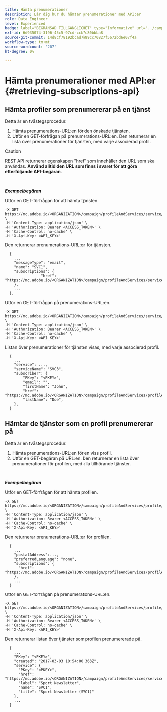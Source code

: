 ```yaml
---
title: Hämta prenumerationer
description: Lär dig hur du hämtar prenumerationer med API:er
role: Data Engineer
level: Experienced
badge: label="BEGRÄNSAD TILLGÄNGLIGHET" type="Informative" url="../campaign-standard-migration-home.md" tooltip="Begränsat till användare som migrerats till Campaign Standarden"
exl-id: 6d935074-3196-45c5-97cd-ccb7c80bbba8
source-git-commit: 14d8cf78192bcad7b89cc70827f5672bd6e07f4a
workflow-type: tm+mt
source-wordcount: '207'
ht-degree: 0%

---
```


# Hämta prenumerationer med API:er {#retrieving-subscriptions-api}

## Hämta profiler som prenumererar på en tjänst

Detta är en tvåstegsprocedur.

1. Hämta prenumerations-URL:en för den önskade tjänsten.
1. Utför en GET-förfrågan på prenumerations-URL:en. Den returnerar en lista över prenumerationer för tjänsten, med varje associerad profil.

>[!CAUTION]
>
>REST API returnerar egenskapen &quot;href&quot; som innehåller den URL som ska användas. <b>Använd alltid den URL som finns i svaret för att göra efterföljande API-begäran</b>.

<br/>

***Exempelbegäran***

Utför en GET-förfrågan för att hämta tjänsten.

```
-X GET https://mc.adobe.io/<ORGANIZATION>/campaign/profileAndServices/service/<PKEY> \
-H 'Content-Type: application/json' \
-H 'Authorization: Bearer <ACCESS_TOKEN>' \
-H 'Cache-Control: no-cache' \
-H 'X-Api-Key: <API_KEY>'
```

Den returnerar prenumerations-URL:en för tjänsten.

```
  {
    ...
    "messageType": "email",
    "name": "SVC1",
    "subscriptions": {
                "href": "https://mc.adobe.io/<ORGANIZATION>/campaign/profileAndServices/service/<PKEY>/subscriptions/"
    },
    ...
  },
```

Utför en GET-förfrågan på prenumerations-URL:en.

```
-X GET https://mc.adobe.io/<ORGANIZATION>/campaign/profileAndServices/service/<PKEY>/subscriptions \
-H 'Content-Type: application/json' \
-H 'Authorization: Bearer <ACCESS_TOKEN>' \
-H 'Cache-Control: no-cache' \
-H 'X-Api-Key: <API_KEY>'
```

Listan över prenumerationer för tjänsten visas, med varje associerad profil.

```
  {
    ...
    "service": ...,
    "serviceName": "SVC3",
    "subscriber": {
        "PKey": "<PKEY>",
        "email": "",
        "firstName": "John",
        "href": "https://mc.adobe.io/<ORGANIZATION>/campaign/profileAndServices/profile/<PKEY>",
        "lastName": "Doe",
    },
  }
```

## Hämtar de tjänster som en profil prenumererar på

Detta är en tvåstegsprocedur.

1. Hämta prenumerations-URL:en för en viss profil.
1. Utför en GET-begäran på URL:en. Den returnerar en lista över prenumerationer för profilen, med alla tillhörande tjänster.

<br/>

***Exempelbegäran***

Utför en GET-förfrågan för att hämta profilen.

```
-X GET https://mc.adobe.io/<ORGANIZATION>/campaign/profileAndServices/profile/<PKEY> \
-H 'Content-Type: application/json' \
-H 'Authorization: Bearer <ACCESS_TOKEN>' \
-H 'Cache-Control: no-cache' \
-H 'X-Api-Key: <API_KEY>'
```

Den returnerar prenumerations-URL:en för profilen.

```
  {
    ...
    "postalAddress":...,
    "preferredLanguage": "none",
    "subscriptions": {
      "href": "https://mc.adobe.io/<ORGANIZATION>/campaign/profileAndServices/profile/<PKEY>/subscriptions/"
    },
    ...
  }
```

Utför en GET-förfrågan på prenumerations-URL:en.

```
-X GET https://mc.adobe.io/<ORGANIZATION>/campaign/profileAndServices/profile/<PKEY>/subscriptions \
-H 'Content-Type: application/json' \
-H 'Authorization: Bearer <ACCESS_TOKEN>' \
-H 'Cache-Control: no-cache' \
-H 'X-Api-Key: <API_KEY>'
```

Den returnerar listan över tjänster som profilen prenumererade på.

```
  {
    ...
    "PKey": "<PKEY>",
    "created": "2017-03-03 10:54:00.363Z",
    "service": {
      "PKey": "<PKEY>",
      "href": "https://mc.adobe.io/<ORGANIZATION>/campaign/profileAndServices/service/<PKEY>",
      "label": "Sport Newsletter",
      "name": "SVC1",
      "title": "Sport Newsletter (SVC1)"
    },
    ...
  }
```
